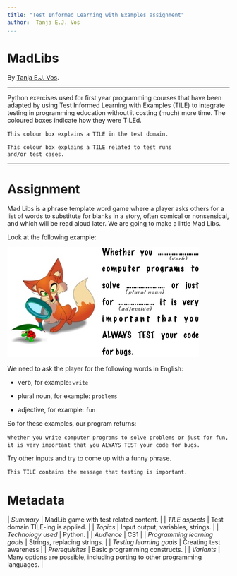 ```yaml
---
title: "Test Informed Learning with Examples assignment"
author:  Tanja E.J. Vos
...
```


# MadLibs

By [Tanja E.J. Vos](https://www.tanjavos.com).

------------------------------------------------------------------------

Python exercises used for first year programming courses that
have been adapted by using Test Informed Learning with Examples (TILE)
to integrate testing in programming education without it costing (much)
more time. The coloured boxes indicate how they were TILEd.

```testdomaintile
This colour box explains a TILE in the test domain.
```

```testruntile
This colour box explains a TILE related to test runs 
and/or test cases.
```
------------------------------------------------------------------------

# Assignment

Mad Libs is a phrase template word game where a player asks others
for a list of words to substitute for blanks in a story, often
comical or nonsensical, and which will be read aloud later. We are
going to make a little Mad Libs.

Look at the following example:

![image](images/MadLib-testing.jpg)

We need to ask the player for the following words in English:

-   verb, for example: `write`

-   plural noun, for example: `problems`

-   adjective, for example: `fun`

So for these examples, our program returns:

`Whether you write computer programs to solve problems or just for fun, it is very important that you ALWAYS TEST your code for bugs. `

Try other inputs and try to come up with a funny phrase.

```testdomaintile
This TILE contains the message that testing is important.
```

# Metadata

| _Summary_ | MadLib game with test related content. |
| _TILE aspects_ | Test domain TILE-ing is applied. |
| _Topics_ | Input output, variables, strings. |
| _Technology used_ | Python. |
| _Audience_ | CS1 |
| _Programming learning goals_ | Strings, replacing strings. |
| _Testing learning goals_ | Creating test awareness |
| _Prerequisites_ |  Basic programming constructs.  |
| _Variants_ |  Many options are possible, including porting to other programming languages. |